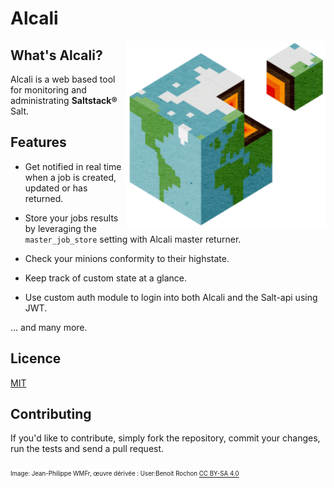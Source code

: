 # Alcali

<img align="right" height="300" src="alcali/web/static/img/logo-1089.png">


## What's Alcali?

Alcali is a web based tool for monitoring and administrating **Saltstack®** Salt.

## Features

- Get notified in real time when a job is created, updated or has returned. 

- Store your jobs results by leveraging the `master_job_store` setting with Alcali master returner.

- Check your minions conformity to their highstate.

- Keep track of custom state at a glance.

- Use custom auth module to login into both Alcali and the Salt-api using JWT.

... and many more.


## Licence

[MIT](LICENSE)

## Contributing

If you'd like to contribute, simply fork the repository, commit your changes, run the tests and send a pull request.

<sub><sub>Image: Jean-Philippe WMFr, œuvre dérivée : User:Benoit Rochon [CC BY-SA 4.0](https://creativecommons.org/licenses/by-sa/4.0)</sub></sub>
